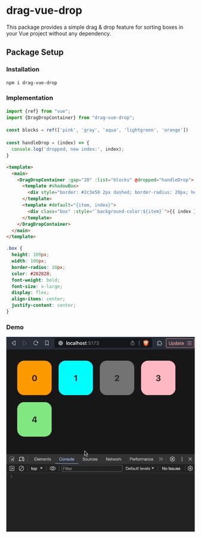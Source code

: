# drag-vue-drop

This package provides a simple drag & drop feature for sorting boxes in your Vue project without any dependency.

## Package Setup

### Installation
```sh
npm i drag-vue-drop
```

### Implementation

```javascript
import {ref} from "vue";
import {DragDropContainer} from "drag-vue-drop";

const blocks = ref(['pink', 'gray', 'aqua', 'lightgreen', 'orange'])

const handleDrop = (index) => {
  console.log('dropped, new index:', index);
}
```
```html
<template>
  <main>
    <DragDropContainer :gap="20" :list="blocks" @dropped="handleDrop">
      <template #shadowBox>
        <div style="border: #2c3e50 2px dashed; border-radius: 20px; height: 100px"></div>
      </template>
      <template #default="{item, index}">
        <div class="box" :style="`background-color:${item}`">{{ index }}</div>
      </template>
    </DragDropContainer>
  </main>
</template>
```
```css
.box {
  height: 100px;
  width: 100px;
  border-radius: 20px;
  color: #282828;
  font-weight: bold;
  font-size: x-large;
  display: flex;
  align-items: center;
  justify-content: center;
}
```
### Demo
![drag-vue-drop.gif](drag-vue-drop.gif)